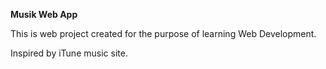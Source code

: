 <b>Musik Web App</b>

This is web project created for the purpose of learning Web Development.

Inspired by iTune music site.
